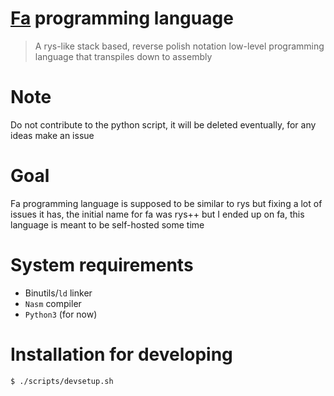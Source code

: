# [Fa](https://en.wikipedia.org/wiki/Fa_(letter)) programming language

> A rys-like stack based, reverse polish notation low-level programming
> language that transpiles down to assembly

# Note

Do not contribute to the python script, it will be deleted eventually,
for any ideas make an issue

# Goal

Fa programming language is supposed to be similar to rys but
fixing a lot of issues it has, the initial name for fa was
rys++ but I ended up on fa, this language is meant to be self-hosted
some time

# System requirements

- Binutils/`ld` linker
- `Nasm` compiler
- `Python3` (for now)

# Installation for developing

```bash
$ ./scripts/devsetup.sh
```
